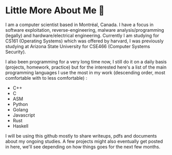 # Little More About Me 🚀
I am a computer scientist based in Montréal, Canada. I have a focus in software exploitation, reverse-engineering, malware analysis/programming (legally) and hardware/electrical engineering.
Currently I am studying for CS161 (Operating Systems) which was offered by harvard, I was previously studying at Arizona State University for CSE466 (Computer Systems Security).

I also been programming for a very long time now, I still do it on a daily basis (projects, homework, practice) but for the interested here's a list of the main programming languages I use the most in my work (descending order, most comfortable with to less comfortable) :
  - C++
  - C
  - ASM
  - Python
  - Golang
  - Javascript
  - Rust
  - Haskell
  
I will be using this github mostly to share writeups, pdfs and documents about my ongoing studies. A few projects might also eventually get posted in here, we'll see depending on how things goes for the next few months.
